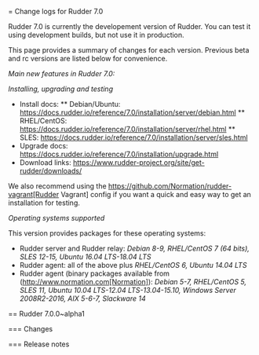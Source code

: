 
= Change logs for Rudder 7.0

Rudder 7.0 is currently the developement version of Rudder.
You can test it using development builds, but not use it in production.

This page provides a summary of changes for each version. Previous beta
and rc versions are listed below for convenience.


*Main new features in Rudder 7.0:*

*Installing, upgrading and testing*

* Install docs:
** Debian/Ubuntu: https://docs.rudder.io/reference/7.0/installation/server/debian.html
** RHEL/CentOS: https://docs.rudder.io/reference/7.0/installation/server/rhel.html
** SLES: https://docs.rudder.io/reference/7.0/installation/server/sles.html
* Upgrade docs: https://docs.rudder.io/reference/7.0/installation/upgrade.html
* Download links: https://www.rudder-project.org/site/get-rudder/downloads/

We also recommend using the https://github.com/Normation/rudder-vagrant[Rudder
Vagrant] config if you want
a quick and easy way to get an installation for testing.

*Operating systems supported*

This version provides packages for these operating systems:

* Rudder server and Rudder relay: *Debian 8-9, RHEL/CentOS 7 (64 bits),
SLES 12-15, Ubuntu 16.04 LTS-18.04 LTS*
* Rudder agent: all of the above plus *RHEL/CentOS 6, Ubuntu 14.04 LTS*
* Rudder agent (binary packages available from
(http://www.normation.com[Normation]): *Debian 5-7, RHEL/CentOS 5,
SLES 11, Ubuntu 10.04 LTS-12.04 LTS-13.04-15.10, Windows Server 2008R2-2016, AIX
5-6-7, Slackware 14*

== Rudder 7.0.0~alpha1

=== Changes

=== Release notes


